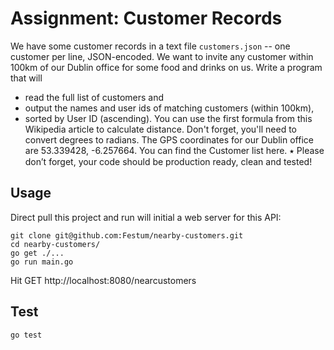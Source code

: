 # Assignment: Customer Records

We have some customer records in a text file `customers.json` -- one customer per line, JSON-encoded. We want to invite any customer within 100km of our Dublin office for some food and drinks on us. Write a program that will
- read the full list of customers and
- output the names and user ids of matching customers (within 100km),
- sorted by User ID (ascending).
You can use the first formula from this Wikipedia article to calculate distance. Don't forget, you'll need to convert degrees to radians.
The GPS coordinates for our Dublin office are 53.339428, -6.257664.
You can find the Customer list here.
⭑ Please don’t forget, your code should be production ready, clean and tested!

## Usage

Direct pull this project and run will initial a web server for this API:
```
git clone git@github.com:Festum/nearby-customers.git
cd nearby-customers/
go get ./...
go run main.go
```

Hit GET http://localhost:8080/nearcustomers

## Test

```
go test
```
